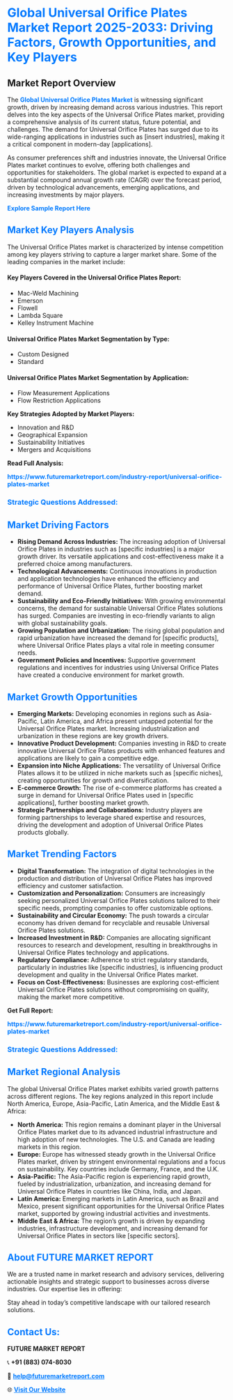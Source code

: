 <h1 style="color: #007BFF;">Global Universal Orifice Plates Market Report 2025-2033: Driving Factors, Growth Opportunities, and Key Players</h1>

<section id="overview">
<h2>Market Report Overview</h2>
<p>The <a href="https://www.futuremarketreport.com/industry-report/universal-orifice-plates-market" style="color: #007BFF; text-decoration: none;"><strong>Global Universal Orifice Plates Market</strong></a> is witnessing significant growth, driven by increasing demand across various industries. This report delves into the key aspects of the Universal Orifice Plates market, providing a comprehensive analysis of its current status, future potential, and challenges. The demand for Universal Orifice Plates has surged due to its wide-ranging applications in industries such as [insert industries], making it a critical component in modern-day [applications].</p>
<p>As consumer preferences shift and industries innovate, the Universal Orifice Plates market continues to evolve, offering both challenges and opportunities for stakeholders. The global market is expected to expand at a substantial compound annual growth rate (CAGR) over the forecast period, driven by technological advancements, emerging applications, and increasing investments by major players.</p>
</section>

<section id="overview">
<p><a href="https://www.futuremarketreport.com/request-sample/reportId=92416" style="color: #007BFF; text-decoration: none;"><strong>Explore Sample Report Here</strong></a></p>
</section>

<section id="key-players">
<h2 style="color: #007BFF;">Market Key Players Analysis</h2>
<p>The Universal Orifice Plates market is characterized by intense competition among key players striving to capture a larger market share. Some of the leading companies in the market include:</p>
<h4>Key Players Covered in the Universal Orifice Plates Report:</h4>
<ul><li>Mac-Weld Machining</li><li>Emerson</li><li>Flowell</li><li>Lambda Square</li><li>Kelley Instrument Machine</li></ul>
<h4>Universal Orifice Plates Market Segmentation by Type:</h4>
<ul><li>Custom Designed</li><li>Standard</li></ul>

<h4>Universal Orifice Plates Market Segmentation by Application:</h4>
<ul><li>Flow Measurement Applications</li><li>Flow Restriction Applications</li></ul>
<p><strong>Key Strategies Adopted by Market Players:</strong></p>
<ul>
<li>Innovation and R&D</li>
<li>Geographical Expansion</li>
<li>Sustainability Initiatives</li>
<li>Mergers and Acquisitions</li>
</ul>
</section>

<section>
<p><strong>Read Full Analysis: </strong></p><a href="https://www.futuremarketreport.com/industry-report/universal-orifice-plates-market" style="color: #007BFF; text-decoration: none;"><strong>https://www.futuremarketreport.com/industry-report/universal-orifice-plates-market</strong></a>
<h3 style="color: #007BFF;">Strategic Questions Addressed:</h3>
</section>

<section id="driving-factors">
<h2 style="color: #007BFF;">Market Driving Factors</h2>
<ul>
<li><strong>Rising Demand Across Industries:</strong> The increasing adoption of Universal Orifice Plates in industries such as [specific industries] is a major growth driver. Its versatile applications and cost-effectiveness make it a preferred choice among manufacturers.</li>
<li><strong>Technological Advancements:</strong> Continuous innovations in production and application technologies have enhanced the efficiency and performance of Universal Orifice Plates, further boosting market demand.</li>
<li><strong>Sustainability and Eco-Friendly Initiatives:</strong> With growing environmental concerns, the demand for sustainable Universal Orifice Plates solutions has surged. Companies are investing in eco-friendly variants to align with global sustainability goals.</li>
<li><strong>Growing Population and Urbanization:</strong> The rising global population and rapid urbanization have increased the demand for [specific products], where Universal Orifice Plates plays a vital role in meeting consumer needs.</li>
<li><strong>Government Policies and Incentives:</strong> Supportive government regulations and incentives for industries using Universal Orifice Plates have created a conducive environment for market growth.</li>
</ul>
</section>

<section id="growth-opportunities">
<h2 style="color: #007BFF;">Market Growth Opportunities</h2>
<ul>
<li><strong>Emerging Markets:</strong> Developing economies in regions such as Asia-Pacific, Latin America, and Africa present untapped potential for the Universal Orifice Plates market. Increasing industrialization and urbanization in these regions are key growth drivers.</li>
<li><strong>Innovative Product Development:</strong> Companies investing in R&D to create innovative Universal Orifice Plates products with enhanced features and applications are likely to gain a competitive edge.</li>
<li><strong>Expansion into Niche Applications:</strong> The versatility of Universal Orifice Plates allows it to be utilized in niche markets such as [specific niches], creating opportunities for growth and diversification.</li>
<li><strong>E-commerce Growth:</strong> The rise of e-commerce platforms has created a surge in demand for Universal Orifice Plates used in [specific applications], further boosting market growth.</li>
<li><strong>Strategic Partnerships and Collaborations:</strong> Industry players are forming partnerships to leverage shared expertise and resources, driving the development and adoption of Universal Orifice Plates products globally.</li>
</ul>
</section>

<section id="trending-factors">
<h2 style="color: #007BFF;">Market Trending Factors</h2>
<ul>
<li><strong>Digital Transformation:</strong> The integration of digital technologies in the production and distribution of Universal Orifice Plates has improved efficiency and customer satisfaction.</li>
<li><strong>Customization and Personalization:</strong> Consumers are increasingly seeking personalized Universal Orifice Plates solutions tailored to their specific needs, prompting companies to offer customizable options.</li>
<li><strong>Sustainability and Circular Economy:</strong> The push towards a circular economy has driven demand for recyclable and reusable Universal Orifice Plates solutions.</li>
<li><strong>Increased Investment in R&D:</strong> Companies are allocating significant resources to research and development, resulting in breakthroughs in Universal Orifice Plates technology and applications.</li>
<li><strong>Regulatory Compliance:</strong> Adherence to strict regulatory standards, particularly in industries like [specific industries], is influencing product development and quality in the Universal Orifice Plates market.</li>
<li><strong>Focus on Cost-Effectiveness:</strong> Businesses are exploring cost-efficient Universal Orifice Plates solutions without compromising on quality, making the market more competitive.</li>
</ul>
</section>

<section>
<p><strong>Get Full Report: </strong></p><a href="https://www.futuremarketreport.com/industry-report/universal-orifice-plates-market" style="color: #007BFF; text-decoration: none;"><strong>https://www.futuremarketreport.com/industry-report/universal-orifice-plates-market</strong></a>
<h3 style="color: #007BFF;">Strategic Questions Addressed:</h3>
</section>


<section id="regional-analysis">
<h2 style="color: #007BFF;">Market Regional Analysis</h2>
<p>The global Universal Orifice Plates market exhibits varied growth patterns across different regions. The key regions analyzed in this report include North America, Europe, Asia-Pacific, Latin America, and the Middle East & Africa:</p>
<ul>
<li><strong>North America:</strong> This region remains a dominant player in the Universal Orifice Plates market due to its advanced industrial infrastructure and high adoption of new technologies. The U.S. and Canada are leading markets in this region.</li>
<li><strong>Europe:</strong> Europe has witnessed steady growth in the Universal Orifice Plates market, driven by stringent environmental regulations and a focus on sustainability. Key countries include Germany, France, and the U.K.</li>
<li><strong>Asia-Pacific:</strong> The Asia-Pacific region is experiencing rapid growth, fueled by industrialization, urbanization, and increasing demand for Universal Orifice Plates in countries like China, India, and Japan.</li>
<li><strong>Latin America:</strong> Emerging markets in Latin America, such as Brazil and Mexico, present significant opportunities for the Universal Orifice Plates market, supported by growing industrial activities and investments.</li>
<li><strong>Middle East & Africa:</strong> The region’s growth is driven by expanding industries, infrastructure development, and increasing demand for Universal Orifice Plates in sectors like [specific sectors].</li>
</ul>
</section>

<footer>
<h2 style="color: #007BFF;">About FUTURE MARKET REPORT</h2>
<p>We are a trusted name in market research and advisory services, delivering actionable insights and strategic support to businesses across diverse industries. Our expertise lies in offering:</p>

<p>Stay ahead in today’s competitive landscape with our tailored research solutions.</p>

<h2 style="color: #007BFF;">Contact Us:</h2>
<p><strong>FUTURE MARKET REPORT</strong></p>
<p>📞 <strong>+91 (883) 074-8030</strong></p>
<p>📧 <strong><a href="mailto:help@futuremarketreport.com" style="color: #007BFF;">help@futuremarketreport.com</a></strong></p>
<p>🌐 <strong><a href="https://www.futuremarketreport.com/" style="color: #007BFF;">Visit Our Website</a></strong></p>
</footer>